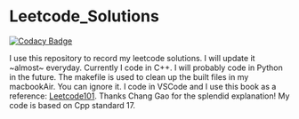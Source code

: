 # Leetcode_Solutions

[![Codacy Badge](https://app.codacy.com/project/badge/Grade/67478160b65d4abcbdd7ed1a98af61c3)](https://app.codacy.com/gh/cedard234/Cedar_Leetcode_Solutions/dashboard?utm_source=gh&utm_medium=referral&utm_content=&utm_campaign=Badge_grade)
<br>

I use this repository to record my leetcode solutions. I will update it ~almost~ everyday.
Currently I code in C++. I will probably code in Python in the future.
The makefile is used to clean up the built files in my macbookAir. You can ignore it.
I code in VSCode and I use this book as a reference: [Leetcode101](https://github.com/changgyhub/leetcode_101). Thanks Chang Gao for the splendid explanation!
My code is based on Cpp standard 17.
